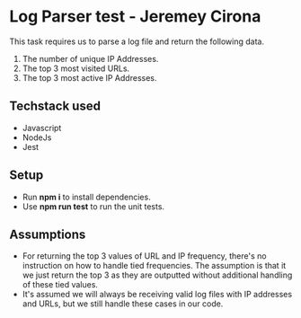 # Log Parser test - Jeremey Cirona

This task requires us to parse a log file and return the following data.

1. The number of unique IP Addresses.
2. The top 3 most visited URLs.
3. The top 3 most active IP Addresses.

## Techstack used

- Javascript
- NodeJs
- Jest

## Setup

- Run **npm i** to install dependencies.
- Use **npm run test** to run the unit tests.

## Assumptions

- For returning the top 3 values of URL and IP frequency, there's no instruction on how to handle tied frequencies. The assumption is that it we just return the top 3 as they are outputted without additional handling of these tied values.
- It's assumed we will always be receiving valid log files with IP addresses and URLs, but we still handle these cases in our code.
